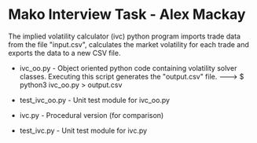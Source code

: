 # Mako Interview Task - Alex Mackay 

The implied volatility calculator (ivc) python program imports trade data from the file "input.csv", calculates the market 
volatility for each trade and exports the data to a new CSV file.

* ivc_oo.py - Object oriented python code containing volatility solver classes.
              Executing this script generates the "output.csv" file.
                ---> $ python3 ivc_oo.py
                     > output.csv

* test_ivc_oo.py - Unit test module for ivc_oo.py

* ivc.py - Procedural version (for comparison)

* test_ivc.py - Unit test module for ivc.py 

